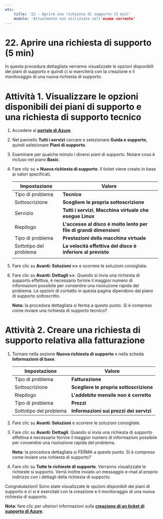 ```yaml
---
wts:
    title: '22 - Aprire una richiesta di supporto (5 min)'
    module: 'Attualmente non utilizzato nell'esame corrente'
---
```

# 22. Aprire una richiesta di supporto (5 min)

In questa procedura dettagliata verranno visualizzate le opzioni disponibili dei piani di supporto e quindi ci si eserciterà con la creazione e il monitoraggio di una nuova richiesta di supporto.

# Attività 1. Visualizzare le opzioni disponibili dei piani di supporto e una richiesta di supporto tecnico

1. Accedere al [**portale di Azure**](https://portal.azure.com).

2. Nel pannello **Tutti i servizi** cercare e selezionare **Guida e supporto**, quindi selezionare **Piani di supporto**.

3. Esaminare per qualche minuto i diversi piani di supporto. Notare cosa è incluso nel piano **Basic**. 

4. Fare clic su **+ Nuova richiesta di supporto**. Il ticket viene creato in base ai valori specificati. 

    | Impostazione | Valore|
    |----|--------|
    | Tipo di problema| **Tecnico** |
    | Sottoscrizione | **Scegliere le propria sottoscrizione** |
    | Servizio | **Tutti i servizi**, **Macchina virtuale che esegue Linux** |
    | Riepilogo | **L'accesso al disco è molto lento per file di grandi dimensioni** |
    | Tipo di problema | **Prestazioni della macchina virtuale** |
    | Sottotipo del problema | **La velocità effettiva del disco è inferiore al previsto** |    
    | | |

5. Fare clic su **Avanti: Soluzioni >>** e scorrere le soluzioni consigliate.

6. Fare clic su **Avanti: Dettagli >>**. Quando si invia una richiesta di supporto effettiva, è necessario fornire il maggior numero di informazioni possibile per consentire una risoluzione rapida del problema. Le opzioni di contatto in questa pagina dipendono dal piano di supporto sottoscritto. 

    **Nota:** la procedura dettagliata si ferma a questo punto. Si è compreso come inviare una richiesta di supporto tecnico?

# Attività 2. Creare una richiesta di supporto relativa alla fatturazione

1. Tornare nella sezione **Nuova richiesta di supporto** e nella scheda **Informazioni di base**. 

    | Impostazione | Valore|
    |----|--------|
    | Tipo di problema| **Fatturazione** |
    | Sottoscrizione | **Scegliere le propria sottoscrizione** |
    | Riepilogo | **L'addebito mensile non è corretto** |
    | Tipo di problema | **Prezzi** |
    | Sottotipo del problema | **Informazioni sui prezzi dei servizi** |    

2. Fare clic su **Avanti: Soluzioni** e scorrere le soluzioni consigliate.

3. Fare clic su **Avanti: Dettagli**.  Quando si invia una richiesta di supporto effettiva è necessario fornire il maggior numero di informazioni possibile per consentire una risoluzione rapida del problema. 

    **Nota:** la procedura dettagliata si FERMA a questo punto. Si è compreso come inviare una richiesta di supporto?

4. Fare clic su **Tutte le richieste di supporto**. Verranno visualizzate le richieste si supporto. Verrà inoltre inviato un messaggio e-mail al proprio indirizzo con i dettagli della richiesta di supporto.

Congratulazioni! Sono state visualizzate le opzioni disponibili dei piani di supporto e ci si è esercitati con la creazione e il monitoraggio di una nuova richiesta di supporto.

**Nota**: fare clic per ulteriori informazioni sulla [**creazione di un ticket di supporto di Azure**](https://azure.microsoft.com/it-it/support/create-ticket).
